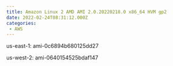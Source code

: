 ```yaml
---
title: Amazon Linux 2 AMD AMI 2.0.20220218.0 x86_64 HVM gp2
date: 2022-02-24T08:31:12.000Z
categories:
 - AWS
---
```


us-east-1: ami-0c6894b680125dd27

us-west-2: ami-0640154525bdaf147

